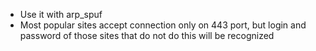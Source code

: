 * Use it with arp_spuf
* Most popular sites accept connection only on 443 port, but login and password of those sites that do not do this will be recognized
